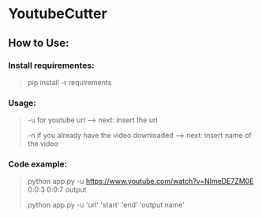 # YoutubeCutter

## How to Use:

### Install requirementes:
> pip install -r requirements

### Usage:
> -u for youtube url --> next: insert the url
> 
> -n if you already have the video downloaded --> next: insert name of the video
> 

### Code example:

> python app.py -u https://www.youtube.com/watch?v=NImeDE7ZM0E 0:0:3 0:0:7 output
> 
> python app.py -u 'url' 'start' 'end' 'output name'
> 



